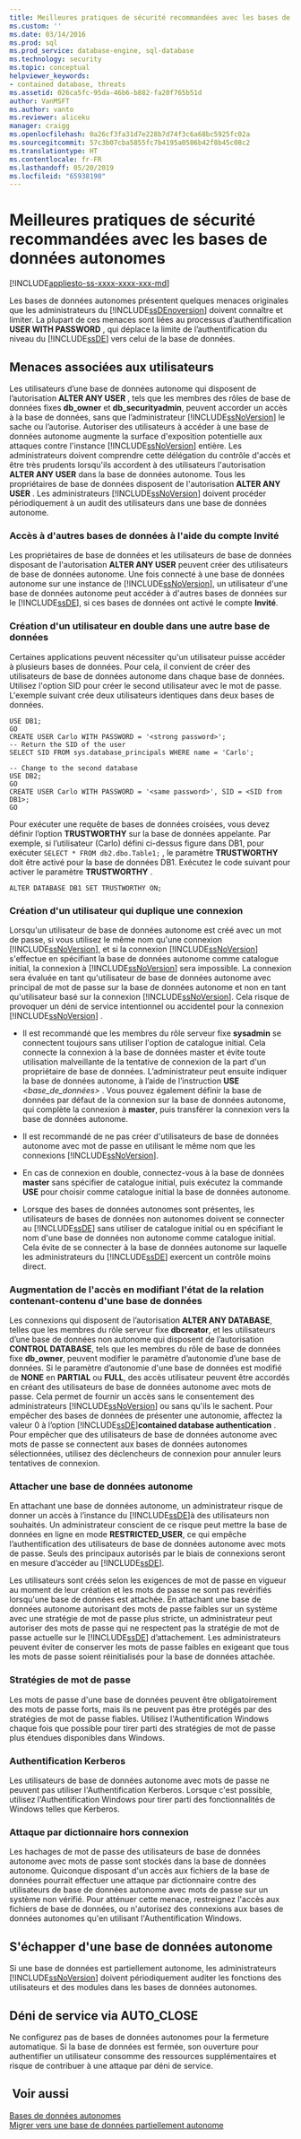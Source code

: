 ```yaml
---
title: Meilleures pratiques de sécurité recommandées avec les bases de données autonomes | Microsoft Docs
ms.custom: ''
ms.date: 03/14/2016
ms.prod: sql
ms.prod_service: database-engine, sql-database
ms.technology: security
ms.topic: conceptual
helpviewer_keywords:
- contained database, threats
ms.assetid: 026ca5fc-95da-46b6-b882-fa20f765b51d
author: VanMSFT
ms.author: vanto
ms.reviewer: aliceku
manager: craigg
ms.openlocfilehash: 0a26cf3fa31d7e228b7d74f3c6a68bc5925fc02a
ms.sourcegitcommit: 57c3b07cba5855fc7b4195a0586b42f8b45c08c2
ms.translationtype: HT
ms.contentlocale: fr-FR
ms.lasthandoff: 05/20/2019
ms.locfileid: "65938190"
---
```

# <a name="security-best-practices-with-contained-databases"></a>Meilleures pratiques de sécurité recommandées avec les bases de données autonomes
[!INCLUDE[appliesto-ss-xxxx-xxxx-xxx-md](../../includes/appliesto-ss-xxxx-xxxx-xxx-md.md)]

  Les bases de données autonomes présentent quelques menaces originales que les administrateurs du [!INCLUDE[ssDEnoversion](../../includes/ssdenoversion-md.md)] doivent connaître et limiter. La plupart de ces menaces sont liées au processus d’authentification **USER WITH PASSWORD** , qui déplace la limite de l’authentification du niveau du [!INCLUDE[ssDE](../../includes/ssde-md.md)] vers celui de la base de données.  
  
## <a name="threats-related-to-users"></a>Menaces associées aux utilisateurs  
 Les utilisateurs d’une base de données autonome qui disposent de l’autorisation **ALTER ANY USER** , tels que les membres des rôles de base de données fixes **db_owner** et **db_securityadmin**, peuvent accorder un accès à la base de données, sans que l’administrateur [!INCLUDE[ssNoVersion](../../includes/ssnoversion-md.md)] le sache ou l’autorise. Autoriser des utilisateurs à accéder à une base de données autonome augmente la surface d'exposition potentielle aux attaques contre l'instance [!INCLUDE[ssNoVersion](../../includes/ssnoversion-md.md)] entière. Les administrateurs doivent comprendre cette délégation du contrôle d'accès et être très prudents lorsqu'ils accordent à des utilisateurs l'autorisation **ALTER ANY USER** dans la base de données autonome. Tous les propriétaires de base de données disposent de l'autorisation **ALTER ANY USER** . Les administrateurs [!INCLUDE[ssNoVersion](../../includes/ssnoversion-md.md)] doivent procéder périodiquement à un audit des utilisateurs dans une base de données autonome.  
  
### <a name="accessing-other-databases-using-the-guest-account"></a>Accès à d'autres bases de données à l'aide du compte Invité  
 Les propriétaires de base de données et les utilisateurs de base de données disposant de l'autorisation **ALTER ANY USER** peuvent créer des utilisateurs de base de données autonome. Une fois connecté à une base de données autonome sur une instance de [!INCLUDE[ssNoVersion](../../includes/ssnoversion-md.md)], un utilisateur d'une base de données autonome peut accéder à d'autres bases de données sur le [!INCLUDE[ssDE](../../includes/ssde-md.md)], si ces bases de données ont activé le compte **Invité**.  
  
### <a name="creating-a-duplicate-user-in-another-database"></a>Création d'un utilisateur en double dans une autre base de données  
 Certaines applications peuvent nécessiter qu'un utilisateur puisse accéder à plusieurs bases de données. Pour cela, il convient de créer des utilisateurs de base de données autonome dans chaque base de données. Utilisez l'option SID pour créer le second utilisateur avec le mot de passe. L'exemple suivant crée deux utilisateurs identiques dans deux bases de données.  
  
```  
USE DB1;  
GO  
CREATE USER Carlo WITH PASSWORD = '<strong password>';   
-- Return the SID of the user  
SELECT SID FROM sys.database_principals WHERE name = 'Carlo';  
  
-- Change to the second database  
USE DB2;  
GO  
CREATE USER Carlo WITH PASSWORD = '<same password>', SID = <SID from DB1>;  
GO  
```  
  
 Pour exécuter une requête de bases de données croisées, vous devez définir l’option **TRUSTWORTHY** sur la base de données appelante. Par exemple, si l’utilisateur (Carlo) défini ci-dessus figure dans DB1, pour exécuter `SELECT * FROM db2.dbo.Table1;` , le paramètre **TRUSTWORTHY** doit être activé pour la base de données DB1. Exécutez le code suivant pour activer le paramètre **TRUSTWORTHY** .  
  
```  
ALTER DATABASE DB1 SET TRUSTWORTHY ON;  
```  
  
### <a name="creating-a-user-that-duplicates-a-login"></a>Création d'un utilisateur qui duplique une connexion  
 Lorsqu'un utilisateur de base de données autonome est créé avec un mot de passe, si vous utilisez le même nom qu'une connexion [!INCLUDE[ssNoVersion](../../includes/ssnoversion-md.md)], et si la connexion [!INCLUDE[ssNoVersion](../../includes/ssnoversion-md.md)] s'effectue en spécifiant la base de données autonome comme catalogue initial, la connexion à [!INCLUDE[ssNoVersion](../../includes/ssnoversion-md.md)] sera impossible. La connexion sera évaluée en tant qu'utilisateur de base de données autonome avec principal de mot de passe sur la base de données autonome et non en tant qu'utilisateur basé sur la connexion [!INCLUDE[ssNoVersion](../../includes/ssnoversion-md.md)]. Cela risque de provoquer un déni de service intentionnel ou accidentel pour la connexion [!INCLUDE[ssNoVersion](../../includes/ssnoversion-md.md)] .  
  
-   Il est recommandé que les membres du rôle serveur fixe **sysadmin** se connectent toujours sans utiliser l'option de catalogue initial. Cela connecte la connexion à la base de données master et évite toute utilisation malveillante de la tentative de connexion de la part d'un propriétaire de base de données. L’administrateur peut ensuite indiquer la base de données autonome, à l’aide de l’instruction **USE** _\<base_de_données&gt;_ . Vous pouvez également définir la base de données par défaut de la connexion sur la base de données autonome, qui complète la connexion à **master**, puis transférer la connexion vers la base de données autonome.  
  
-   Il est recommandé de ne pas créer d'utilisateurs de base de données autonome avec mot de passe en utilisant le même nom que les connexions [!INCLUDE[ssNoVersion](../../includes/ssnoversion-md.md)].  
  
-   En cas de connexion en double, connectez-vous à la base de données **master** sans spécifier de catalogue initial, puis exécutez la commande **USE** pour choisir comme catalogue initial la base de données autonome.  
  
-   Lorsque des bases de données autonomes sont présentes, les utilisateurs de bases de données non autonomes doivent se connecter au [!INCLUDE[ssDE](../../includes/ssde-md.md)] sans utiliser de catalogue initial ou en spécifiant le nom d'une base de données non autonome comme catalogue initial. Cela évite de se connecter à la base de données autonome sur laquelle les administrateurs du [!INCLUDE[ssDE](../../includes/ssde-md.md)] exercent un contrôle moins direct.  
  
### <a name="increasing-access-by-changing-the-containment-status-of-a-database"></a>Augmentation de l'accès en modifiant l'état de la relation contenant-contenu d'une base de données  
 Les connexions qui disposent de l’autorisation **ALTER ANY DATABASE**, telles que les membres du rôle serveur fixe **dbcreator**, et les utilisateurs d’une base de données non autonome qui disposent de l’autorisation **CONTROL DATABASE**, tels que les membres du rôle de base de données fixe **db_owner**, peuvent modifier le paramètre d’autonomie d’une base de données. Si le paramètre d’autonomie d'une base de données est modifié de **NONE** en **PARTIAL** ou **FULL**, des accès utilisateur peuvent être accordés en créant des utilisateurs de base de données autonome avec mots de passe. Cela permet de fournir un accès sans le consentement des administrateurs [!INCLUDE[ssNoVersion](../../includes/ssnoversion-md.md)] ou sans qu'ils le sachent. Pour empêcher des bases de données de présenter une autonomie, affectez la valeur 0 à l’option [!INCLUDE[ssDE](../../includes/ssde-md.md)]**contained database authentication** . Pour empêcher que des utilisateurs de base de données autonome avec mots de passe se connectent aux bases de données autonomes sélectionnées, utilisez des déclencheurs de connexion pour annuler leurs tentatives de connexion.  
  
### <a name="attaching-a-contained-database"></a>Attacher une base de données autonome  
 En attachant une base de données autonome, un administrateur risque de donner un accès à l’instance du [!INCLUDE[ssDE](../../includes/ssde-md.md)]à des utilisateurs non souhaités. Un administrateur conscient de ce risque peut mettre la base de données en ligne en mode **RESTRICTED_USER**, ce qui empêche l’authentification des utilisateurs de base de données autonome avec mots de passe. Seuls des principaux autorisés par le biais de connexions seront en mesure d’accéder au [!INCLUDE[ssDE](../../includes/ssde-md.md)].  
  
 Les utilisateurs sont créés selon les exigences de mot de passe en vigueur au moment de leur création et les mots de passe ne sont pas revérifiés lorsqu'une base de données est attachée. En attachant une base de données autonome autorisant des mots de passe faibles sur un système avec une stratégie de mot de passe plus stricte, un administrateur peut autoriser des mots de passe qui ne respectent pas la stratégie de mot de passe actuelle sur le [!INCLUDE[ssDE](../../includes/ssde-md.md)] d’attachement. Les administrateurs peuvent éviter de conserver les mots de passe faibles en exigeant que tous les mots de passe soient réinitialisés pour la base de données attachée.  
  
### <a name="password-policies"></a>Stratégies de mot de passe  
 Les mots de passe d'une base de données peuvent être obligatoirement des mots de passe forts, mais ils ne peuvent pas être protégés par des stratégies de mot de passe fiables. Utilisez l'Authentification Windows chaque fois que possible pour tirer parti des stratégies de mot de passe plus étendues disponibles dans Windows.  
  
### <a name="kerberos-authentication"></a>Authentification Kerberos  
 Les utilisateurs de base de données autonome avec mots de passe ne peuvent pas utiliser l'Authentification Kerberos. Lorsque c'est possible, utilisez l'Authentification Windows pour tirer parti des fonctionnalités de Windows telles que Kerberos.  
  
### <a name="offline-dictionary-attack"></a>Attaque par dictionnaire hors connexion  
 Les hachages de mot de passe des utilisateurs de base de données autonome avec mots de passe sont stockés dans la base de données autonome. Quiconque disposant d'un accès aux fichiers de la base de données pourrait effectuer une attaque par dictionnaire contre des utilisateurs de base de données autonome avec mots de passe sur un système non vérifié. Pour atténuer cette menace, restreignez l'accès aux fichiers de base de données, ou n'autorisez des connexions aux bases de données autonomes qu'en utilisant l'Authentification Windows.  
  
## <a name="escaping-a-contained-database"></a>S'échapper d'une base de données autonome  
 Si une base de données est partiellement autonome, les administrateurs [!INCLUDE[ssNoVersion](../../includes/ssnoversion-md.md)] doivent périodiquement auditer les fonctions des utilisateurs et des modules dans les bases de données autonomes.  
  
## <a name="denial-of-service-through-autoclose"></a>Déni de service via AUTO_CLOSE  
 Ne configurez pas de bases de données autonomes pour la fermeture automatique. Si la base de données est fermée, son ouverture pour authentifier un utilisateur consomme des ressources supplémentaires et risque de contribuer à une attaque par déni de service.  
  
## <a name="see-also"></a> Voir aussi  
 [Bases de données autonomes](../../relational-databases/databases/contained-databases.md)   
 [Migrer vers une base de données partiellement autonome](../../relational-databases/databases/migrate-to-a-partially-contained-database.md)  
  
  
